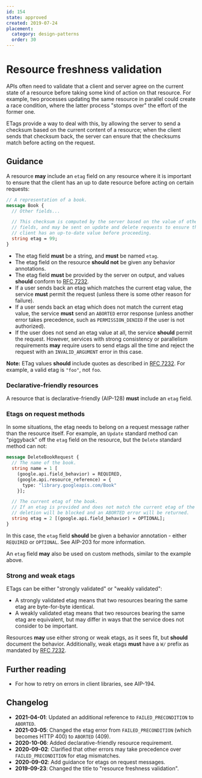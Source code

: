 ```yaml
---
id: 154
state: approved
created: 2019-07-24
placement:
  category: design-patterns
  order: 30
---
```


# Resource freshness validation

APIs often need to validate that a client and server agree on the current state
of a resource before taking some kind of action on that resource. For example,
two processes updating the same resource in parallel could create a race
condition, where the latter process "stomps over" the effort of the former one.

ETags provide a way to deal with this, by allowing the server to send a
checksum based on the current content of a resource; when the client sends that
checksum back, the server can ensure that the checksums match before acting on
the request.

## Guidance

A resource **may** include an `etag` field on any resource where it is
important to ensure that the client has an up to date resource before acting on
certain requests:

```proto
// A representation of a book.
message Book {
  // Other fields...

  // This checksum is computed by the server based on the value of other
  // fields, and may be sent on update and delete requests to ensure the
  // client has an up-to-date value before proceeding.
  string etag = 99;
}
```

- The etag field **must** be a string, and **must** be named `etag`.
- The etag field on the resource **should not** be given any behavior
  annotations.
- The etag field **must** be provided by the server on output, and values
  **should** conform to [RFC 7232][].
- If a user sends back an etag which matches the current etag value, the
  service **must** permit the request (unless there is some other reason for
  failure).
- If a user sends back an etag which does not match the current etag value, the
  service **must** send an `ABORTED` error response (unless another error takes
  precedence, such as `PERMISSION_DENIED` if the user is not authorized).
- If the user does not send an etag value at all, the service **should** permit
  the request. However, services with strong consistency or parallelism
  requirements **may** require users to send etags all the time and reject the
  request with an `INVALID_ARGUMENT` error in this case.

**Note:** ETag values **should** include quotes as described in [RFC 7232][].
For example, a valid etag is `"foo"`, not `foo`.

### Declarative-friendly resources

A resource that is declarative-friendly (AIP-128) **must** include an `etag`
field.

### Etags on request methods

In some situations, the etag needs to belong on a request message rather than
the resource itself. For example, an `Update` standard method can "piggyback"
off the `etag` field on the resource, but the `Delete` standard method can not:

```proto
message DeleteBookRequest {
  // The name of the book.
  string name = 1 [
    (google.api.field_behavior) = REQUIRED,
    (google.api.resource_reference) = {
      type: "library.googleapis.com/Book"
    }];

  // The current etag of the book.
  // If an etag is provided and does not match the current etag of the book,
  // deletion will be blocked and an ABORTED error will be returned.
  string etag = 2 [(google.api.field_behavior) = OPTIONAL];
}
```

In this case, the `etag` field **should** be given a behavior annotation -
either `REQUIRED` or `OPTIONAL`. See AIP-203 for more information.

An `etag` field **may** also be used on custom methods, similar to the example
above.

### Strong and weak etags

ETags can be either "strongly validated" or "weakly validated":

- A strongly validated etag means that two resources bearing the same etag are
  byte-for-byte identical.
- A weakly validated etag means that two resources bearing the same etag are
  equivalent, but may differ in ways that the service does not consider to be
  important.

Resources **may** use either strong or weak etags, as it sees fit, but
**should** document the behavior. Additionally, weak etags **must** have a `W/`
prefix as mandated by [RFC 7232][].

[rfc 7232]: https://tools.ietf.org/html/rfc7232#section-2.3

## Further reading

- For how to retry on errors in client libraries, see AIP-194.

## Changelog
- **2021-04-01**: Updated an additional reference to `FAILED_PRECONDITION`
  to `ABORTED`.
- **2021-03-05**: Changed the etag error from `FAILED_PRECONDITION` (which
  becomes HTTP 400) to `ABORTED` (409).
- **2020-10-06**: Added declarative-friendly resource requirement.
- **2020-09-02**: Clarified that other errors may take precedence over
  `FAILED_PRECONDITION` for etag mismatches.
- **2020-09-02**: Add guidance for etags on request messages.
- **2019-09-23**: Changed the title to "resource freshness validation".
